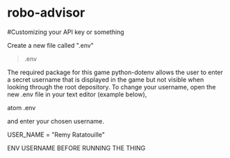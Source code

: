 # robo-advisor

#Customizing your API key or something

Create a new file called ".env"

> .env

The required package for this game python-dotenv allows the user to enter a secret username that is displayed in the game but not visible when looking through the root depository. To change your username, open the new .env file in your text editor (example below),

atom .env

and enter your chosen username.

USER_NAME = "Remy Ratatouille"


ENV USERNAME BEFORE RUNNING THE THING 
